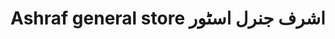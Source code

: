 ---
title: "Ashraf general store اشرف جنرل اسٹور"
url: /karachi/ashraf-general-store-shrf-jnrl-sttwr/
shop: general
---